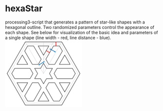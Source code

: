 # hexaStar
processing3-script that generates a pattern of star-like shapes with a hexagonal outline. Two randomized parameters control the appearance of each shape.
See below for visualization of the basic idea and parameters of a single shape (line width - red, line distance - blue).
<img src="./parameterVisualization.svg" width="50%" height="50%">

